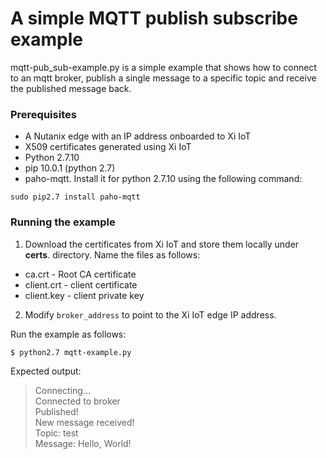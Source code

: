 # A simple MQTT publish subscribe example
mqtt-pub_sub-example.py is a simple example that shows how to
connect to an mqtt broker, publish a single message to a specific topic and
receive the published message back.

### Prerequisites
* A Nutanix edge with an IP address onboarded to Xi IoT
* X509 certificates generated using Xi IoT
* Python 2.7.10
* pip 10.0.1 (python 2.7)
* paho-mqtt. Install it for python 2.7.10 using the following command:
```
sudo pip2.7 install paho-mqtt
```

### Running the example
1. Download the certificates from Xi IoT and store them locally under **certs**.
directory. Name the files as follows:
* ca.crt - Root CA certificate
* client.crt - client certificate
* client.key - client private key

2. Modify `broker_address` to point to the Xi IoT edge IP address.

Run the example as follows:
```
$ python2.7 mqtt-example.py
```

Expected output:
> Connecting...  
> Connected to broker  
> Published!  
> New message received!  
> Topic:  test  
> Message:  Hello, World!
